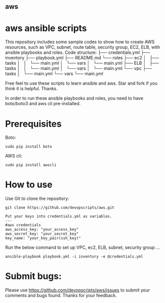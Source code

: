 ## aws
aws ansible scripts
==============

This repository includes some sample codes to show how to create AWS resources, such as VPC, subnet, route table, security group, EC2, ELB, with ansible playbooks and roles.
Code structure:
├── credentials.yml
├── inventory
├── playbook.yml
├── README.md
└── roles
    ├── ec2
    │   ├── tasks
    │   │   └── main.yml
    │   └── vars
    │       └── main.yml
    ├── ELB
    │   ├── tasks
    │   │   └── main.yml
    │   └── vars
    │       └── main.yml
    └── vpc
        ├── tasks
        │   └── main.yml
        └── vars
            └── main.yml

Free feel to use these scripts to learn ansible and aws. Star and fork if you think it is helpful. Thanks.

In order to run these ansible playbooks and roles, you need to have boto/boto3 and aws cli pre-installed. 
# Prerequisites
Boto: 
```
sudo pip install boto
```
AWS cli:
```
sudo pip install awscli
```

# How to use
Use Git to clone the repository:
```
git clone https://github.com/devopscripts/aws.git
```
```
Put your keys into credentials.yml as variables.
---
#aws credentials
aws_access_key: "your_access_key"
aws_secret_key: "your_secret_key"
key_name: "your_key_pair(ssh_key)"
```
Run the below command to set up VPC, ec2, ELB, subnet, security group ...
```
ansible-playbook playbook.yml -i inventory -e @credentials.yml
```

# Submit bugs:
Please use https://github.com/devopscripts/aws/issues to submit your comments and bugs found. Thanks for your feedback.
